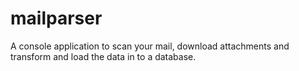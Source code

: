 # mailparser
A console application to scan your mail, download attachments and transform and load the data in to a database. 
